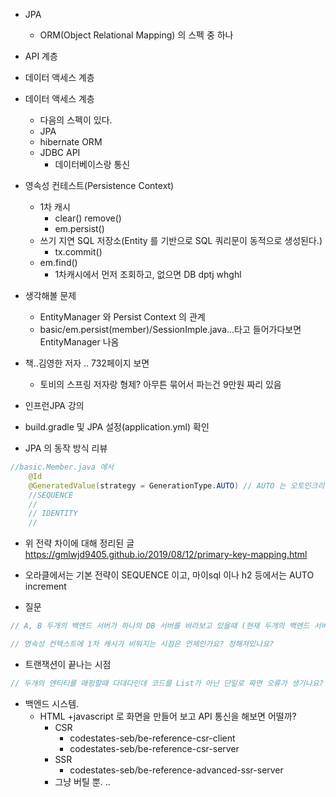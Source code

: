 - JPA
    - ORM(Object Relational Mapping) 의 스펙 중 하나
- API 계층
- 데이터 액세스 계층
- 데이터 액세스 계층
    - 다음의 스펙이 있다.
    - JPA
    - hibernate ORM
    - JDBC API
      - 데이터베이스랑 통신

- 영속성 컨테스트(Persistence Context)
  - 1차 캐시
    - clear() remove()
    - em.persist()
  - 쓰기 지연 SQL 저장소(Entity 를 기반으로 SQL 쿼리문이 동적으로 생성된다.)
    - tx.commit()
  - em.find()
    - 1차캐시에서 먼저 조회하고, 없으면 DB dptj whghl
- 생각해볼 문제
  - EntityManager 와 Persist Context 의 관계
  - basic/em.persist(member)/SessionImple.java...타고 들어가다보면 EntityManager 나옴
- 책..김영한 저자 .. 732페이지 보면 
  - 토비의 스프링 저자랑 형제? 아무튼 묶어서 파는건 9만원 짜리 있음
- 인프런JPA 강의

- build.gradle 및 JPA 설정(application.yml) 확인

- JPA 의 동작 방식 리뷰

```java
//basic.Member.java 에서
    @Id
    @GeneratedValue(strategy = GenerationType.AUTO) // AUTO 는 오토인크리먼트, SEQUENCE , IDENTITY
    //SEQUENCE
    // 
    // IDENTITY
    //
```

- 위 전략 차이에 대해 정리된 글 https://gmlwjd9405.github.io/2019/08/12/primary-key-mapping.html

- 오라클에서는 기본 전략이 SEQUENCE 이고, 마이sql 이나 h2 등에서는 AUTO increment

- 질문 
```java
// A, B 두개의 백엔드 서버가 하나의 DB 서버를 바라보고 있을때 (현재 두개의 백엔드 서버의 영속성 컨텍스트의 1차 캐시는 모든 테이블을 가지고 있음) B서버가 특정 테이블에 데이터를 update 했고, A 서버가 그 update 된 필드를 select 했을때 A 서버의 영속성 컨텍스트 1차 캐시에는 B 서버가 update 하기 전의 데이터가 존재하므로, select한 데이터가 현재 DB의 데이터와 불일치가 일어나지 않나요? 
```

```java
// 영속성 컨텍스트에 1차 캐시가 비워지는 시점은 언제인가요? 정해져있나요? 
```
- 트랜잭션이 끝나는 시점

```java
// 두개의 엔티티를 매핑할때 다대다인데 코드를 List가 아닌 단일로 짜면 오류가 생기나요? 아니면 돌아가긴 하나요? 
```

- 백엔드 시스템.
  - HTML +javascript 로 화면을 만들어 보고 API 통신을 해보면 어떨까?
    - CSR
      - codestates-seb/be-reference-csr-client
      - codestates-seb/be-reference-csr-server
    - SSR 
      - codestates-seb/be-reference-advanced-ssr-server
    - 그냥 버틸 뿐. ..